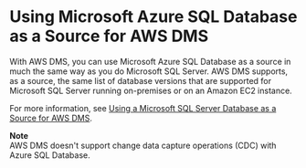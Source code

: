# Using Microsoft Azure SQL Database as a Source for AWS DMS<a name="CHAP_Source.AzureSQL"></a>

With AWS DMS, you can use Microsoft Azure SQL Database as a source in much the same way as you do Microsoft SQL Server\. AWS DMS supports, as a source, the same list of database versions that are supported for Microsoft SQL Server running on\-premises or on an Amazon EC2 instance\. 

For more information, see [Using a Microsoft SQL Server Database as a Source for AWS DMS](CHAP_Source.SQLServer.md)\.

**Note**  
AWS DMS doesn't support change data capture operations \(CDC\) with Azure SQL Database\.